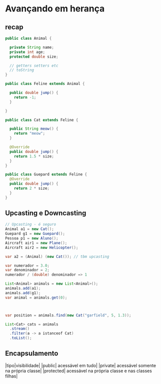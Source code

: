 # Avançando em herança

## recap

```java
public class Animal {

  private String name;
  private int age;
  protected double size;

  // getters setters etc
  // toString
}

public class Feline extends Animal {

  public double jump() {
    return -1;
  }

}

public class Cat extends Feline {

  public String meow() {
    return "meow";
  }

  @Override
  public double jump() {
    return 1.5 * size;
  }
}

public class Guepard extends Feline {
  @Override
  public double jump() {
    return 2 * size;
  }
}
```

## Upcasting e Downcasting

```java
// Upcasting - é seguro
Animal a1 = new Cat();
Guepard g1 = new Guepard();
Pessoa p1 = new Aluno();
Aircraft air1 = new Plane();
Aircraft air2 = new Helicopter();

var a2 = (Animal) (new Cat()); // tbm upcasting

var numerador = 3.0;
var denominador = 2;
numerador / (double) denominador => 1

List<Animal> animals = new List<Animal>();
animals.add(a1);
animals.add(g1);
var animal = animals.get(0);



var position = animals.find(new Cat("garfield", 5, 1.3));

List<Cat> cats = animals
  .stream()
  .filter(a -> a istanceof Cat)
  .toList();
```

## Encapsulamento

|tipo|visibilidade|
|public| acessável em tudo|
|private| acessável somente na própria classe|
|protected| acessável na própria classe e nas classes filhas|
